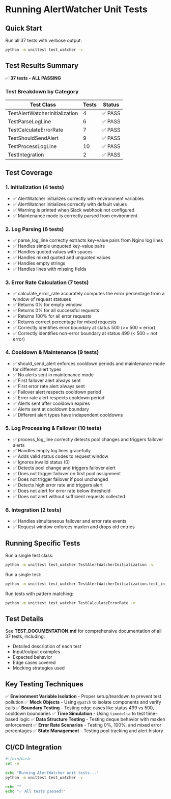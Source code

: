 # Running AlertWatcher Unit Tests

## Quick Start

Run all 37 tests with verbose output:
```bash
python -m unittest test_watcher -v
```

## Test Results Summary

✅ **37 tests - ALL PASSING**

### Test Breakdown by Category

| Test Class | Tests | Status |
|-----------|-------|--------|
| TestAlertWatcherInitialization | 4 | ✅ PASS |
| TestParseLogLine | 6 | ✅ PASS |
| TestCalculateErrorRate | 7 | ✅ PASS |
| TestShouldSendAlert | 9 | ✅ PASS |
| TestProcessLogLine | 10 | ✅ PASS |
| TestIntegration | 2 | ✅ PASS |

## Test Coverage

### 1. **Initialization** (4 tests)
- ✅ AlertWatcher initializes correctly with environment variables
- ✅ AlertWatcher initializes correctly with default values
- ✅ Warning is printed when Slack webhook not configured
- ✅ Maintenance mode is correctly parsed from environment

### 2. **Log Parsing** (6 tests)
- ✅ parse_log_line correctly extracts key-value pairs from Nginx log lines
- ✅ Handles simple unquoted key-value pairs
- ✅ Handles quoted values with spaces
- ✅ Handles mixed quoted and unquoted values
- ✅ Handles empty strings
- ✅ Handles lines with missing fields

### 3. **Error Rate Calculation** (7 tests)
- ✅ calculate_error_rate accurately computes the error percentage from a window of request statuses
- ✅ Returns 0% for empty window
- ✅ Returns 0% for all successful requests
- ✅ Returns 100% for all error requests
- ✅ Returns correct percentage for mixed requests
- ✅ Correctly identifies error boundary at status 500 (>= 500 = error)
- ✅ Correctly identifies non-error boundary at status 499 (< 500 = not error)

### 4. **Cooldown & Maintenance** (9 tests)
- ✅ should_send_alert enforces cooldown periods and maintenance mode for different alert types
- ✅ No alerts sent in maintenance mode
- ✅ First failover alert always sent
- ✅ First error rate alert always sent
- ✅ Failover alert respects cooldown period
- ✅ Error rate alert respects cooldown period
- ✅ Alerts sent after cooldown expires
- ✅ Alerts sent at cooldown boundary
- ✅ Different alert types have independent cooldowns

### 5. **Log Processing & Failover** (10 tests)
- ✅ process_log_line correctly detects pool changes and triggers failover alerts
- ✅ Handles empty log lines gracefully
- ✅ Adds valid status codes to request window
- ✅ Ignores invalid status (0)
- ✅ Detects pool change and triggers failover alert
- ✅ Does not trigger failover on first pool assignment
- ✅ Does not trigger failover if pool unchanged
- ✅ Detects high error rate and triggers alert
- ✅ Does not alert for error rate below threshold
- ✅ Does not alert without sufficient requests collected

### 6. **Integration** (2 tests)
- ✅ Handles simultaneous failover and error rate events
- ✅ Request window enforces maxlen and drops old entries

## Running Specific Tests

Run a single test class:
```bash
python -m unittest test_watcher.TestAlertWatcherInitialization -v
```

Run a single test:
```bash
python -m unittest test_watcher.TestAlertWatcherInitialization.test_initialization_with_defaults -v
```

Run tests with pattern matching:
```bash
python -m unittest test_watcher.TestCalculateErrorRate -v
```

## Test Details

See **TEST_DOCUMENTATION.md** for comprehensive documentation of all 37 tests, including:
- Detailed description of each test
- Input/output examples
- Expected behavior
- Edge cases covered
- Mocking strategies used

## Key Testing Techniques

✅ **Environment Variable Isolation** - Proper setup/teardown to prevent test pollution
✅ **Mock Objects** - Using `@patch` to isolate components and verify calls
✅ **Boundary Testing** - Testing edge cases like status 499 vs 500, cooldown boundaries
✅ **Time Simulation** - Using `timedelta` to test time-based logic
✅ **Data Structure Testing** - Testing deque behavior with maxlen enforcement
✅ **Error Rate Scenarios** - Testing 0%, 100%, and mixed error percentages
✅ **State Management** - Testing pool tracking and alert history

## CI/CD Integration

```bash
#!/bin/bash
set -e

echo "Running AlertWatcher unit tests..."
python -m unittest test_watcher -v

echo ""
echo "✅ All tests passed!"
```
